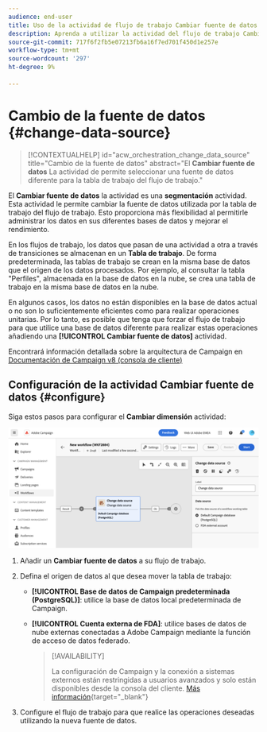 ```yaml
---
audience: end-user
title: Uso de la actividad de flujo de trabajo Cambiar fuente de datos
description: Aprenda a utilizar la actividad del flujo de trabajo Cambiar fuente de datos
source-git-commit: 717f6f2fb5e07213fb6a16f7ed701f450d1e257e
workflow-type: tm+mt
source-wordcount: '297'
ht-degree: 9%

---
```


# Cambio de la fuente de datos {#change-data-source}

>[!CONTEXTUALHELP]
>id="acw_orchestration_change_data_source"
>title="Cambio de la fuente de datos"
>abstract="El **Cambiar fuente de datos** La actividad de permite seleccionar una fuente de datos diferente para la tabla de trabajo del flujo de trabajo."

El **Cambiar fuente de datos** la actividad es una **segmentación** actividad. Esta actividad le permite cambiar la fuente de datos utilizada por la tabla de trabajo del flujo de trabajo. Esto proporciona más flexibilidad al permitirle administrar los datos en sus diferentes bases de datos y mejorar el rendimiento.

En los flujos de trabajo, los datos que pasan de una actividad a otra a través de transiciones se almacenan en un **Tabla de trabajo**. De forma predeterminada, las tablas de trabajo se crean en la misma base de datos que el origen de los datos procesados. Por ejemplo, al consultar la tabla &quot;Perfiles&quot;, almacenada en la base de datos en la nube, se crea una tabla de trabajo en la misma base de datos en la nube.

En algunos casos, los datos no están disponibles en la base de datos actual o no son lo suficientemente eficientes como para realizar operaciones unitarias. Por lo tanto, es posible que tenga que forzar el flujo de trabajo para que utilice una base de datos diferente para realizar estas operaciones añadiendo una **[!UICONTROL Cambiar fuente de datos]** actividad.

Encontrará información detallada sobre la arquitectura de Campaign en [Documentación de Campaign v8 (consola de cliente)](https://experienceleague.adobe.com/docs/campaign/campaign-v8/config/architecture/architecture.html)

<!--

Let's say you want to send to your  VIP customers a unique offer code that they can redeem on your online store. To do this, you need to:

1. Query VIP customers on the "Profiles" table located on the Cloud database,
1. Retrieve an offer code for each targeted profile through API calls,
1. Update each profile with the assigned offer code,
1. Send an email to the profiles with their offer code.

In this situation, it is recommended to execute the offer code assignment operation on the local database, which is better suited for unitary operations. To do this, you need to add a **[!UICONTROL Change data source]** activity before the operation in order to execute it on the Campaign local database.

Before executing the operation, the working table is copied to the local database so that the operation can run there. Once done, the system detects that the profiles that we want to update are on another location. The data is therefore automatically copied back to the Cloud database where the "Profiles" table is located.
-->

## Configuración de la actividad Cambiar fuente de datos {#configure}

Siga estos pasos para configurar el **Cambiar dimensión** actividad:

![](../assets/workflow-change-data-source-add.png)

1. Añadir un **Cambiar fuente de datos** a su flujo de trabajo.

1. Defina el origen de datos al que desea mover la tabla de trabajo:

   * **[!UICONTROL Base de datos de Campaign predeterminada (PostgreSQL)]**: utilice la base de datos local predeterminada de Campaign.
   * **[!UICONTROL Cuenta externa de FDA]**: utilice bases de datos de nube externas conectadas a Adobe Campaign mediante la función de acceso de datos federado.

     >[!AVAILABILITY]
     >
     >La configuración de Campaign y la conexión a sistemas externos están restringidas a usuarios avanzados y solo están disponibles desde la consola del cliente. [Más información](https://experienceleague.adobe.com/docs/campaign/campaign-v8/connect/fda.html?lang=es){target="_blank"}

1. Configure el flujo de trabajo para que realice las operaciones deseadas utilizando la nueva fuente de datos.

<!--
## Example {#example}

The workflow belows illustrates the use case detailed earlier, i.e. sending VIP customers offer codes that they can redeem on our online store.

-->
